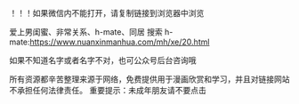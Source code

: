 ！！！如果微信内不能打开，请复制链接到浏览器中浏览

爱上男闺蜜、非常关系、h-mate、同居 搜索 h-mate:https://www.nuanxinmanhua.com/mh/xe/20.html

如果不知道名字或者名字不对，也可公众号后台咨询哦

所有资源都辛苦整理来源于网络，免费提供用于漫画欣赏和学习，并且对链接网站不承担任何法律责任。 重要提示：未成年朋友请不要点击
